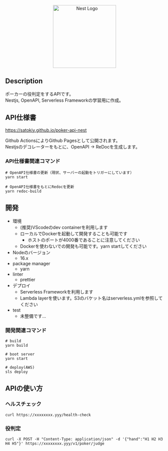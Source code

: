 <p align="center">
  <a href="http://nestjs.com/" target="blank"><img src="https://nestjs.com/img/logo-small.svg" width="200" alt="Nest Logo" /></a>
</p>

[circleci-image]: https://img.shields.io/circleci/build/github/nestjs/nest/master?token=abc123def456
[circleci-url]: https://circleci.com/gh/nestjs/nest



## Description
ポーカーの役判定をするAPIです。  
Nestjs, OpenAPI, Serverless Frameworkの学習用に作成。

## API仕様書
https://satokiy.github.io/poker-api-nest

Github ActionsによりGithub Pagesとして公開されます。  
Nestjsのデコレーターをもとに、OpenAPI -> ReDocを生成します。  

### API仕様書関連コマンド
```
# OpenAPI仕様書の更新（現状、サーバーの起動をトリガーにしています）
yarn start
```
```
# OpenAPI仕様書をもとにRedocを更新
yarn redoc-build
```
## 開発
- 環境
  - (推奨)VScodeのdev containerを利用します
  - ローカルでDockerを起動して開発することも可能です
    - ホストのポートが4000番であることに注意してください
  - Dockerを使わないでの開発も可能です。yarn startしてください
- Nodeのバージョン
  - 16.x
- package manager
  - yarn
- linter
  - prettier
- デプロイ
  - Serverless Frameworkを利用します
  - Lambda layerを使います。S3のバケット名はserverless.ymlを参照してください
- test
  - 未整備です...
### 開発関連コマンド
```
# build
yarn build
```
```
# boot server
yarn start
```

```
# deploy(AWS)
sls deploy
```

## APIの使い方
### ヘルスチェック
```
curl https://xxxxxxxx.yyy/health-check
```
### 役判定
```
curl -X POST -H "Content-Type: application/json" -d '{"hand":"H1 H2 H3 H4 H5"}' https://xxxxxxxx.yyy/v1/poker/judge
```
